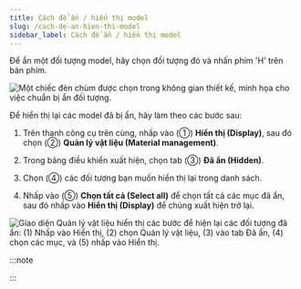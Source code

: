 ```yaml
---
title: Cách để ẩn / hiển thị model
slug: /cach-de-an-hien-thi-model
sidebar_label: Cách để ẩn / hiển thị model
---
```


Để ẩn một đối tượng model, hãy chọn đối tượng đó và nhấn phím 'H' trên bàn phím.

![Một chiếc đèn chùm được chọn trong không gian thiết kế, minh họa cho việc chuẩn bị ẩn đối tượng.](https://storage.googleapis.com/jegavn_kb/image_jegavn/159.1.png)

Để hiển thị lại các model đã bị ẩn, hãy làm theo các bước sau:

1. Trên thanh công cụ trên cùng, nhấp vào (①) **Hiển thị (Display)**, sau đó chọn (②) **Quản lý vật liệu (Material management)**.

2. Trong bảng điều khiển xuất hiện, chọn tab (③) **Đã ẩn (Hidden)**.

3. Chọn (④) các đối tượng bạn muốn hiển thị lại trong danh sách.

4. Nhấp vào (⑤) **Chọn tất cả (Select all)** để chọn tất cả các mục đã ẩn, sau đó nhấp vào **Hiển thị (Display)** để chúng xuất hiện trở lại.

![Giao diện Quản lý vật liệu hiển thị các bước để hiện lại các đối tượng đã ẩn: (1) Nhấp vào Hiển thị, (2) chọn Quản lý vật liệu, (3) vào tab Đã ẩn, (4) chọn các mục, và (5) nhấp vào Hiển thị.](https://storage.googleapis.com/jegavn_kb/image_jegavn/159.2.png)

:::note

:::